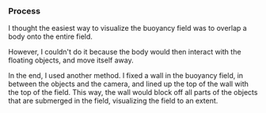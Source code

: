 ### Process

I thought the easiest way to visualize the buoyancy field was to overlap a body onto the entire field.

However, I couldn't do it because the body would then interact with the floating objects, and move itself away. 

In the end, I used another method. I fixed a wall in the buoyancy field, in between the objects and the camera, and lined up the top of the wall with the top of the field. This way, the wall would block off all parts of the objects that are submerged in the field, visualizing the field to an extent. 
